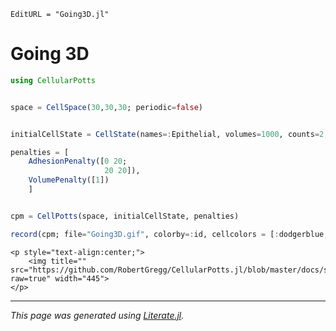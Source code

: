 ```@meta
EditURL = "Going3D.jl"
```

# Going 3D

````julia
using CellularPotts


space = CellSpace(30,30,30; periodic=false)


initialCellState = CellState(names=:Epithelial, volumes=1000, counts=2, positions = [(12,12,12),(18,18,18)])

penalties = [
    AdhesionPenalty([0 20;
                     20 20]),
    VolumePenalty([1])
    ]


cpm = CellPotts(space, initialCellState, penalties)

record(cpm; file="Going3D.gif", colorby=:id, cellcolors = [:dodgerblue, :red], size=(800,800))
````

```@raw html
<p style="text-align:center;">
    <img title="" src="https://github.com/RobertGregg/CellularPotts.jl/blob/master/docs/src/ExampleGallery/Going3D/Going3D.gif?raw=true" width="445">
</p>
```


---

*This page was generated using [Literate.jl](https://github.com/fredrikekre/Literate.jl).*

